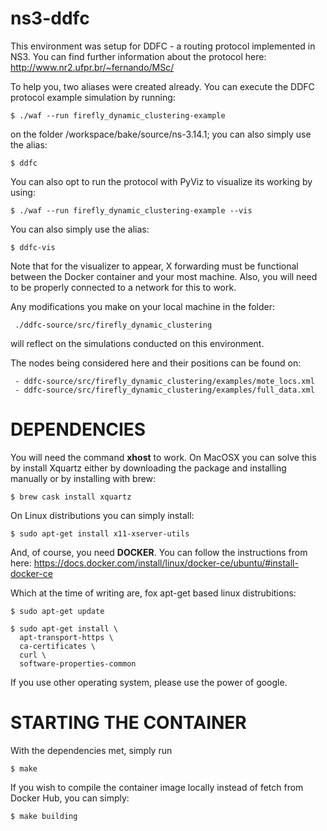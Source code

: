 ns3-ddfc
==========



This environment was setup for DDFC - a routing protocol implemented in NS3. You can find further information about the protocol here: http://www.nr2.ufpr.br/~fernando/MSc/


To help you, two aliases were created already.
You can execute the DDFC protocol example simulation by running: 

    $ ./waf --run firefly_dynamic_clustering-example

on the folder /workspace/bake/source/ns-3.14.1; you can also simply use the alias:

    $ ddfc


You can also opt to run the protocol with PyViz to visualize its working by using: 

    $ ./waf --run firefly_dynamic_clustering-example --vis 
You can also simply use the alias:

    $ ddfc-vis

Note that for the visualizer to appear, X forwarding must be functional between the Docker container and your most machine. Also, you will need to be properly connected to a network for this to work.



Any modifications you make on your local machine in the folder:

     ./ddfc-source/src/firefly_dynamic_clustering

will reflect on the simulations conducted on this environment.

The nodes being considered here and their positions can be found on:

     - ddfc-source/src/firefly_dynamic_clustering/examples/mote_locs.xml
     - ddfc-source/src/firefly_dynamic_clustering/examples/full_data.xml

# DEPENDENCIES

You will need the command **xhost** to work.
On MacOSX you can solve this by install Xquartz either by downloading the package and installing manually or by installing with brew:

    $ brew cask install xquartz

On Linux distributions you can simply install:

    $ sudo apt-get install x11-xserver-utils


And, of course, you need **DOCKER**. You can follow the instructions from here: https://docs.docker.com/install/linux/docker-ce/ubuntu/#install-docker-ce

Which at the time of writing are, fox apt-get based linux distrubitions:

    $ sudo apt-get update

    $ sudo apt-get install \
      apt-transport-https \
      ca-certificates \
      curl \
      software-properties-common

If you use other operating system, please use the power of google.


# STARTING THE CONTAINER

With the dependencies met, simply run

    $ make

If you wish to compile the container image locally instead of fetch from Docker Hub, you can simply:

    $ make building
